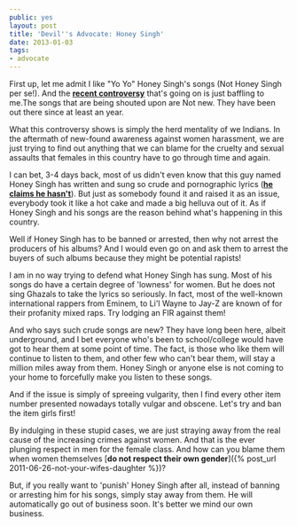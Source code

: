 ```yaml
---
public: yes
layout: post
title: 'Devil''s Advocate: Honey Singh'
date: 2013-01-03
tags:
- advocate
---
```


First up, let me admit I like "Yo Yo" Honey Singh's songs (Not Honey Singh per se!). And the **[recent controversy](http://indiatoday.intoday.in/story/honey-singh-offensive-lyrics/1/240219.html)** that's going on is just baffling to me.The songs that are being shouted upon are Not new. They have been out there since at least an year. 

What this controversy shows is simply the herd mentality of we Indians. In the aftermath of new-found awareness against women harassment, we are just trying to find out anything that we can blame for the cruelty and sexual assaults that females in this country have to go through time and again.

I can bet, 3-4 days back, most of us didn't even know that this guy named Honey Singh has written and sung so crude and pornographic lyrics ([**he claims he hasn't**](http://www.hindustantimes.com/Entertainment/Music/Honey-Singh-disowns-offensive-lyrics-may-file-defamation-suit/Article1-983578.aspx)). But just as somebody found it and raised it as an issue, everybody took it like a hot cake and made a big helluva out of it. As if Honey Singh and his songs are the reason behind what's happening in this country. 

Well if Honey Singh has to be banned or arrested, then why not arrest the producers of his albums? And I would even go on and ask them to arrest the buyers of such albums because they might be potential rapists!

I am in no way trying to defend what Honey Singh has sung. Most of his songs do have a certain degree of 'lowness' for women. But he does not sing Ghazals to take the lyrics so seriously. In fact, most of the well-known international rappers from Eminem, to Li'l Wayne to Jay-Z are known of for their profanity mixed raps. Try lodging an FIR against them!

And who says such crude songs are new? They have long been here, albeit underground, and I bet everyone who's been to school/college would have got to hear them at some point of time. The fact, is those who like them will continue to listen to them, and other few who can't bear them, will stay a million miles away from them. Honey Singh or anyone else is not coming to your home to forcefully make you listen to these songs.

And if the issue is simply of spreeing vulgarity, then I find every other item number presented nowadays totally vulgar and obscene. Let's try and ban the item girls first!

By indulging in these stupid cases, we are just straying away from the real cause of the increasing crimes against women. And that is the ever plunging respect in men for the female class. And how can you blame them when women themselves [**do not respect their own gender**]({% post_url 2011-06-26-not-your-wifes-daughter %})?

But, if you really want to 'punish' Honey Singh after all, instead of banning or arresting him for his songs, simply stay away from them. He will automatically go out of business soon. It's better we mind our own business.
